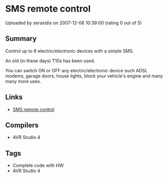 # SMS remote control

Uploaded by serasidis on 2007-12-06 10:39:00 (rating 0 out of 5)

## Summary

Control up to 8 electric/electronic devices with a simple SMS.  

An old (in these days) T10s has been used. 


You can switch ON or OFF any electric/electronic device such ADSL modems, garage doors, house lights, block your vehicle's engine and many many more uses.

## Links

- [SMS remote control](http://www.serasidis.gr/circuits/smscontrol/smscontroller.htm)

## Compilers

- AVR Studio 4

## Tags

- Complete code with HW
- AVR Studio 4

